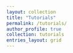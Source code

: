```yaml
---
layout: collection
title: "Tutorials"
permalink: /tutorials/
author_profile: true
collection: tutorials
entries_layout: grid
---
```


